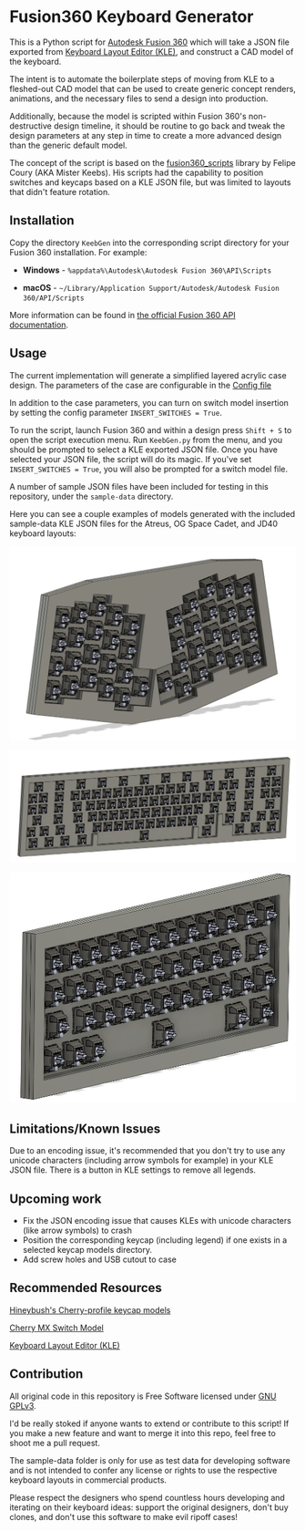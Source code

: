 # Fusion360 Keyboard Generator

This is a Python script for [Autodesk Fusion 360](https://www.autodesk.com/products/fusion-360/overview) which will take a JSON file exported from [Keyboard Layout Editor (KLE)](http://www.keyboard-layout-editor.com), and construct a CAD model of the keyboard.

The intent is to automate the boilerplate steps of moving from KLE to a fleshed-out CAD model that can be used to create generic concept renders, animations, and the necessary files to send a design into production.

Additionally, because the model is scripted within Fusion 360's non-destructive design timeline, it should be routine to go back and tweak the design parameters at any step in time to create a more advanced design than the generic default model.

The concept of the script is based on the [fusion360_scripts](https://github.com/misterkeebs/fusion360_scripts) library by Felipe Coury (AKA Mister Keebs). His scripts had the capability to position switches and keycaps based on a KLE JSON file, but was limited to layouts that didn't feature rotation.

## Installation

Copy the directory `KeebGen` into the corresponding script directory for your Fusion 360 installation. For example:

* **Windows** - `%appdata%\Autodesk\Autodesk Fusion 360\API\Scripts`

* **macOS** - `~/Library/Application Support/Autodesk/Autodesk Fusion 360/API/Scripts`


More information can be found in [the official Fusion 360 API documentation](https://help.autodesk.com/view/fusion360/ENU/?guid=GUID-A92A4B10-3781-4925-94C6-47DA85A4F65A).

## Usage

The current implementation will generate a simplified layered acrylic case design. The parameters of the case are configurable in the [Config file](KeebGen/Modules/Config/__init__.py)

In addition to the case parameters, you can turn on switch model insertion by setting the config parameter `INSERT_SWITCHES = True`.

To run the script, launch Fusion 360 and within a design press `Shift + S` to open the script execution menu. Run `KeebGen.py` from the menu, and you should be prompted to select a KLE exported JSON file. Once you have selected your JSON file, the script will do its magic. If you've set `INSERT_SWITCHES = True`, you will also be prompted for a switch model file.

A number of sample JSON files have been included for testing in this repository, under the `sample-data` directory.

Here you can see a couple examples of models generated with the included sample-data KLE JSON files for the Atreus, OG Space Cadet, and JD40 keyboard layouts:

![Atreus](Images/atreus.png)

![OG Space Cadet](Images/space-cadet.png)

![JD40](Images/jd40.png)

## Limitations/Known Issues

Due to an encoding issue, it's recommended that you don't try to use any unicode characters (including arrow symbols for example) in your KLE JSON file. There is a button in KLE settings to remove all legends.

## Upcoming work

* Fix the JSON encoding issue that causes KLEs with unicode characters (like arrow symbols) to crash
* Position the corresponding keycap (including legend) if one exists in a selected keycap models directory.
* Add screw holes and USB cutout to case

## Recommended Resources

[Hineybush's Cherry-profile keycap models](https://github.com/hineybush/CherryMX)

[Cherry MX Switch Model](https://grabcad.com/library/cherry-mx-series-key-keycap-1)

[Keyboard Layout Editor (KLE)](http://www.keyboard-layout-editor.com)

## Contribution
All original code in this repository is Free Software licensed under [GNU GPLv3](https://www.gnu.org/licenses/gpl-3.0.en.html).

I'd be really stoked if anyone wants to extend or contribute to this script! If you make a new feature and want to merge it into this repo, feel free to shoot me a pull request. 

The sample-data folder is only for use as test data for developing software and is not intended to confer any license or rights to use the respective keyboard layouts in commercial products.

Please respect the designers who spend countless hours developing and iterating on their keyboard ideas: support the original designers, don't buy clones, and don't use this software to make evil ripoff cases!
